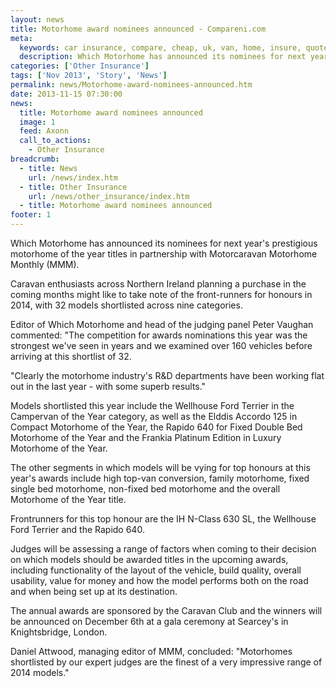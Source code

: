 ```yaml
---
layout: news
title: Motorhome award nominees announced - Compareni.com
meta:
  keywords: car insurance, compare, cheap, uk, van, home, insure, quotes, online, comparison, bike, loans, life
  description: Which Motorhome has announced its nominees for next year&#39;s prestigious motorhome of the year titles in partnership with Motorcaravan Motorhome Monthly&nbsp;(MMM)
categories: ['Other Insurance']
tags: ['Nov 2013', 'Story', 'News']
permalink: news/Motorhome-award-nominees-announced.htm
date: 2013-11-15 07:30:00
news:
  title: Motorhome award nominees announced
  image: 1
  feed: Axonn
  call_to_actions:
    - Other Insurance
breadcrumb:
  - title: News
    url: /news/index.htm
  - title: Other Insurance
    url: /news/other_insurance/index.htm
  - title: Motorhome award nominees announced
footer: 1
---
```


Which Motorhome has announced its nominees for next year&#39;s prestigious motorhome of the year titles in partnership with Motorcaravan Motorhome Monthly&nbsp;(MMM).

Caravan enthusiasts across Northern Ireland planning a purchase in the coming months might like to take note of the front-runners for honours in 2014, with 32 models shortlisted across nine categories.

Editor of Which Motorhome and head of the judging panel Peter Vaughan commented: &quot;The competition for awards nominations this year was the strongest we&#39;ve seen in years and we examined over 160 vehicles before arriving at this shortlist of 32.

&quot;Clearly the motorhome industry&#39;s R&amp;D departments have been working flat out in the last year&nbsp;-&nbsp;with some superb results.&quot;

Models shortlisted this year include the Wellhouse Ford Terrier in the Campervan of the Year category, as well as the Elddis Accordo 125 in Compact Motorhome of the Year, the Rapido 640 for Fixed Double Bed Motorhome of the Year and the Frankia Platinum Edition in Luxury Motorhome of the Year.

The other segments in which models will be vying for top honours at this year&#39;s awards include high top-van conversion, family motorhome, fixed single bed motorhome, non-fixed bed motorhome and the overall Motorhome of the Year title.

Frontrunners for this top honour are the IH N-Class 630 SL, the Wellhouse Ford Terrier and the Rapido 640.

Judges will be assessing a range of factors when coming to their decision on which models should be awarded titles in the upcoming awards, including functionality of the layout of the vehicle, build quality, overall usability, value for money and how the model performs both on the road and when being set up at its destination.

The annual awards are sponsored by the Caravan Club and the winners will be announced on December 6th at a gala ceremony at Searcey&#39;s in Knightsbridge, London.

Daniel Attwood, managing editor of&nbsp;MMM, concluded: &quot;Motorhomes shortlisted by our expert judges are the finest of a very impressive range of 2014 models.&quot;
